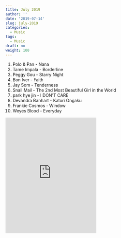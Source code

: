 ```yaml
---
title: July 2019
author: ''
date: '2019-07-14'
slug: july-2019
categories:
  - Music
tags:
  - Music
draft: no
weight: 100
---
```


1. Polo & Pan - Nana
2. Tame Impala - Borderline
3. Peggy Gou - Starry Night
4. Bon Iver - Faith
5. Jay Som - Tenderness
6. Snail Mail - The 2nd Most Beautiful Girl in the World
7. park hye jin - I DON'T CARE
8. Devandra Banhart - Katori Ongaku
9. Frankie Cosmos - Window
10. Weyes Blood - Everyday

<iframe src="https://open.spotify.com/embed/playlist/45XYg0mJDxIKBBjvVhOx5Z" width="300" height="380" frameborder="0" allowtransparency="true" allow="encrypted-media"></iframe>
